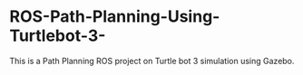 # ROS-Path-Planning-Using-Turtlebot-3-
This is a Path Planning ROS project on Turtle bot 3 simulation using Gazebo.
